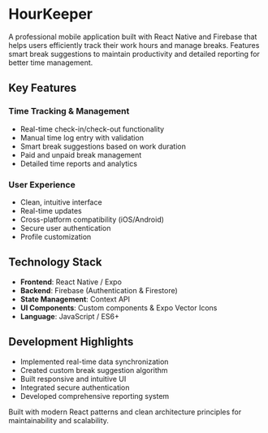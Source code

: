 # HourKeeper
A professional mobile application built with React Native and Firebase that helps users efficiently track their work hours and manage breaks. Features smart break suggestions to maintain productivity and detailed reporting for better time management.

## Key Features

### Time Tracking & Management
- Real-time check-in/check-out functionality
- Manual time log entry with validation
- Smart break suggestions based on work duration
- Paid and unpaid break management
- Detailed time reports and analytics

### User Experience
- Clean, intuitive interface
- Real-time updates
- Cross-platform compatibility (iOS/Android)
- Secure user authentication
- Profile customization

## Technology Stack

- **Frontend**: React Native / Expo
- **Backend**: Firebase (Authentication & Firestore)
- **State Management**: Context API
- **UI Components**: Custom components & Expo Vector Icons
- **Language**: JavaScript / ES6+

## Development Highlights

- Implemented real-time data synchronization
- Created custom break suggestion algorithm
- Built responsive and intuitive UI
- Integrated secure authentication
- Developed comprehensive reporting system

Built with modern React patterns and clean architecture principles for maintainability and scalability.
